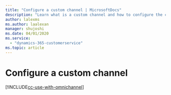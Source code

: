```yaml
---
title: "Configure a custom channel | MicrosoftDocs"
description: "Learn what is a custom channel and how to configure the channel in Omnichannel for Customer Service."
author: lalexms
ms.author: laalexan
manager: shujoshi
ms.date: 04/01/2020
ms.service: 
  - "dynamics-365-customerservice"
ms.topic: article
---
```


# Configure a custom channel

[!INCLUDE[cc-use-with-omnichannel](../../includes/cc-use-with-omnichannel.md)]